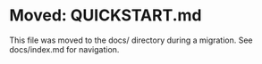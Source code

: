 # Moved: QUICKSTART.md

This file was moved to the docs/ directory during a migration. See docs/index.md for navigation.
